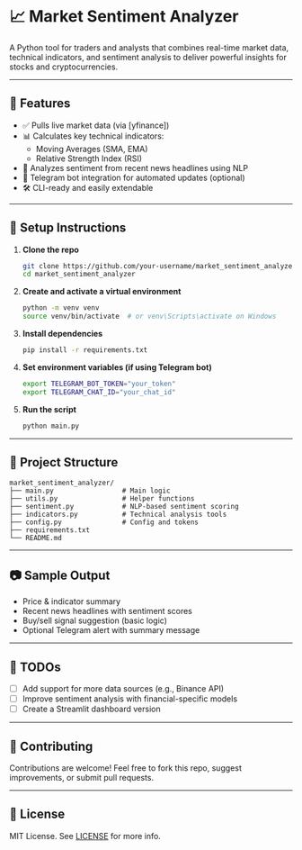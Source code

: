 # 📈 Market Sentiment Analyzer

A Python tool for traders and analysts that combines real-time market data, technical indicators, and sentiment analysis to deliver powerful insights for stocks and cryptocurrencies.

---

## 🚀 Features

- ✅ Pulls live market data (via [yfinance])
- 📊 Calculates key technical indicators:
  - Moving Averages (SMA, EMA)
  - Relative Strength Index (RSI)
- 🧠 Analyzes sentiment from recent news headlines using NLP
- 💬 Telegram bot integration for automated updates (optional)
- 🛠️ CLI-ready and easily extendable

---

## 🔧 Setup Instructions

1. **Clone the repo**
   ```bash
   git clone https://github.com/your-username/market_sentiment_analyzer.git
   cd market_sentiment_analyzer
   ```

2. **Create and activate a virtual environment**
   ```bash
   python -m venv venv
   source venv/bin/activate  # or venv\Scripts\activate on Windows
   ```

3. **Install dependencies**
   ```bash
   pip install -r requirements.txt
   ```

4. **Set environment variables (if using Telegram bot)**
   ```bash
   export TELEGRAM_BOT_TOKEN="your_token"
   export TELEGRAM_CHAT_ID="your_chat_id"
   ```

5. **Run the script**
   ```bash
   python main.py
   ```

---

## 📁 Project Structure

```
market_sentiment_analyzer/
├── main.py                 # Main logic
├── utils.py                # Helper functions
├── sentiment.py            # NLP-based sentiment scoring
├── indicators.py           # Technical analysis tools
├── config.py               # Config and tokens
├── requirements.txt
└── README.md
```

---

## 📷 Sample Output

- Price & indicator summary
- Recent news headlines with sentiment scores
- Buy/sell signal suggestion (basic logic)
- Optional Telegram alert with summary message

---

## 📌 TODOs

- [ ] Add support for more data sources (e.g., Binance API)
- [ ] Improve sentiment analysis with financial-specific models
- [ ] Create a Streamlit dashboard version

---

## 🤝 Contributing

Contributions are welcome! Feel free to fork this repo, suggest improvements, or submit pull requests.

---

## 📜 License

MIT License. See [LICENSE](LICENSE) for more info.
